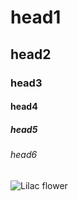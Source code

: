 # head1
## head2
### head3
#### head4
##### head5
###### head6

![Lilac flower](https://www.thespruce.com/thmb/QN8okH0tvPt8boOxo7s_tgwb6Zo=/4288x2848/filters:no_upscale():max_bytes(150000):strip_icc()/lilac-bushes-growing-tips-2132722_02-4a48e339ba9e46fd88261e388512840e.jpg)
